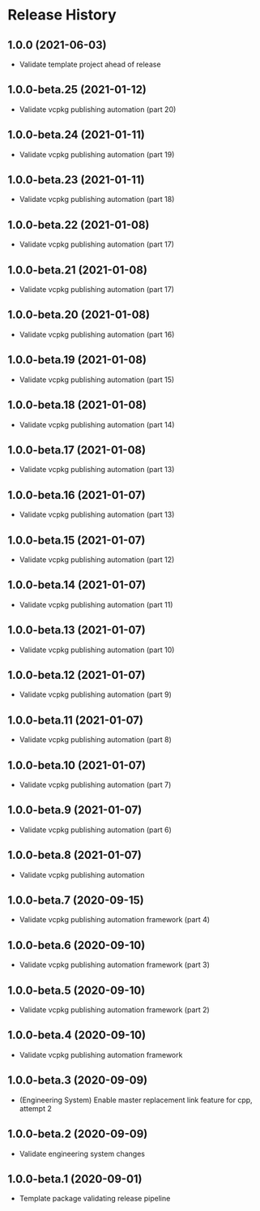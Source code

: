 # Release History

## 1.0.0 (2021-06-03)

- Validate template project ahead of release

## 1.0.0-beta.25 (2021-01-12)

- Validate vcpkg publishing automation (part 20)

## 1.0.0-beta.24 (2021-01-11)

- Validate vcpkg publishing automation (part 19)

## 1.0.0-beta.23 (2021-01-11)

- Validate vcpkg publishing automation (part 18)

## 1.0.0-beta.22 (2021-01-08)

- Validate vcpkg publishing automation (part 17)

## 1.0.0-beta.21 (2021-01-08)

- Validate vcpkg publishing automation (part 17)

## 1.0.0-beta.20 (2021-01-08)

- Validate vcpkg publishing automation (part 16)

## 1.0.0-beta.19 (2021-01-08)

- Validate vcpkg publishing automation (part 15)

## 1.0.0-beta.18 (2021-01-08)

- Validate vcpkg publishing automation (part 14)


## 1.0.0-beta.17 (2021-01-08)

- Validate vcpkg publishing automation (part 13)

## 1.0.0-beta.16 (2021-01-07)

- Validate vcpkg publishing automation (part 13)
## 1.0.0-beta.15 (2021-01-07)

- Validate vcpkg publishing automation (part 12)

## 1.0.0-beta.14 (2021-01-07)

- Validate vcpkg publishing automation (part 11)
## 1.0.0-beta.13 (2021-01-07)

- Validate vcpkg publishing automation (part 10)

## 1.0.0-beta.12 (2021-01-07)

- Validate vcpkg publishing automation (part 9)

## 1.0.0-beta.11 (2021-01-07)

- Validate vcpkg publishing automation (part 8)

## 1.0.0-beta.10 (2021-01-07)

- Validate vcpkg publishing automation (part 7)

## 1.0.0-beta.9 (2021-01-07)

- Validate vcpkg publishing automation (part 6)

## 1.0.0-beta.8 (2021-01-07)

- Validate vcpkg publishing automation

## 1.0.0-beta.7 (2020-09-15)

- Validate vcpkg publishing automation framework (part 4)

## 1.0.0-beta.6 (2020-09-10)

- Validate vcpkg publishing automation framework (part 3)

## 1.0.0-beta.5 (2020-09-10)

- Validate vcpkg publishing automation framework (part 2)

## 1.0.0-beta.4 (2020-09-10)

- Validate vcpkg publishing automation framework

## 1.0.0-beta.3 (2020-09-09)

- (Engineering System) Enable master replacement link feature for cpp, attempt 2

## 1.0.0-beta.2 (2020-09-09)

- Validate engineering system changes

## 1.0.0-beta.1 (2020-09-01)

- Template package validating release pipeline
